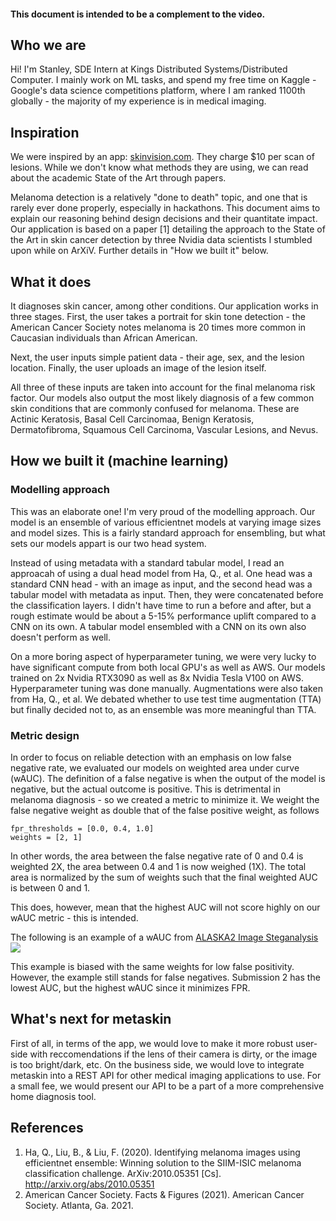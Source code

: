 #### This document is intended to be a complement to the video.

## Who we are
Hi! I'm Stanley, SDE Intern at Kings Distributed Systems/Distributed Computer.
I mainly work on ML tasks, and spend my free time on Kaggle - Google's data science competitions platform, where I am ranked 1100th globally - the majority of my experience is in medical imaging.

## Inspiration
We were inspired by an app: [skinvision.com](https://skinvision.com). 
They charge $10 per scan of lesions. 
While we don't know what methods they are using, we can read about the academic State of the Art through papers.

Melanoma detection is a relatively "done to death" topic, and one that is rarely ever done properly, especially in hackathons. 
This document aims to explain our reasoning behind design decisions and their quantitate impact.
Our application is based on a paper [1] detailing the approach to the State of the Art in skin cancer detection by three Nvidia data scientists I stumbled upon while on ArXiV. 
Further details in "How we built it" below.

## What it does
It diagnoses skin cancer, among other conditions. 
Our application works in three stages. 
First, the user takes a portrait for skin tone detection - the American Cancer Society notes melanoma is 20 times more common in Caucasian individuals than African American.

Next, the user inputs simple patient data - their age, sex, and the lesion location.
Finally, the user uploads an image of the lesion itself.

All three of these inputs are taken into account for the final melanoma risk factor. 
Our models also output the most likely diagnosis of a few common skin conditions that are commonly confused for melanoma. 
These are Actinic Keratosis, Basal Cell Carcinomaa, Benign Keratosis, Dermatofibroma, Squamous Cell Carcinoma, Vascular Lesions, and Nevus.


## How we built it (machine learning)
### Modelling approach
This was an elaborate one! I'm very proud of the modelling approach.
Our model is an ensemble of various efficientnet models at varying image sizes and model sizes.
This is a fairly standard approach for ensembling, but what sets our models appart is our two head system.

Instead of using metadata with a standard tabular model, I read an approacah of using a dual head model from Ha, Q., et al.
One head was a standard CNN head - with an image as input, and the second head was a tabular model with metadata as input.
Then, they were concatenated before the classification layers.
I didn't have time to run a before and after, but a rough estimate would be about a 5-15% performance uplift compared to a CNN on its own.
A tabular model ensembled with a CNN on its own also doesn't perform as well.

On a more boring aspect of hyperparameter tuning, we were very lucky to have significant compute from both local GPU's as well as AWS.
Our models trained on 2x Nvidia RTX3090 as well as 8x Nvidia Tesla V100 on AWS. Hyperparameter tuning was done manually.
Augmentations were also taken from Ha, Q., et al.
We debated whether to use test time augmentation (TTA) but finally decided not to, as an ensemble was more meaningful than TTA.
### Metric design
In order to focus on reliable detection with an emphasis on low false negative rate, we evaluated our models on weighted area under curve (wAUC).
The definition of a false negative is when the output of the model is negative, but the actual outcome is positive.
This is detrimental in melanoma diagnosis - so we created a metric to minimize it.
We weight the false negative weight as double that of the false positive weight, as follows

```
fpr_thresholds = [0.0, 0.4, 1.0]
weights = [2, 1]
```
In other words, the area between the false negative rate of 0 and 0.4 is weighted 2X, the area between 0.4 and 1 is now weighed (1X). 
The total area is normalized by the sum of weights such that the final weighted AUC is between 0 and 1.

This does, however, mean that the highest AUC will not score highly on our wAUC metric - this is intended.

The following is an example of a wAUC from [ALASKA2 Image Steganalysis](https://www.kaggle.com/c/alaska2-image-steganalysis/overview/description)
![](https://www.googleapis.com/download/storage/v1/b/kaggle-user-content/o/inbox%2F1951250%2Ff250ff6a4e04bac332fa14d539ed813e%2FKaggle.png?generation=1588207999884987&alt=media)

This example is biased with the same weights for low false positivity. 
However, the example still stands for false negatives. 
Submission 2 has the lowest AUC, but the highest wAUC since it minimizes FPR.

## What's next for metaskin
First of all, in terms of the app, we would love to make it more robust user-side with reccomendations if the lens of their camera is dirty, or the image is too bright/dark, etc.
On the business side, we would love to integrate metaskin into a REST API for other medical imaging applications to use.
For a small fee, we would present our API to be a part of a more comprehensive home diagnosis tool.

## References
1. Ha, Q., Liu, B., & Liu, F. (2020). Identifying melanoma images using efficientnet ensemble: Winning solution to the SIIM-ISIC melanoma classification challenge. ArXiv:2010.05351 [Cs]. http://arxiv.org/abs/2010.05351
2. American Cancer Society. Facts & Figures (2021). American Cancer Society. Atlanta, Ga. 2021.
